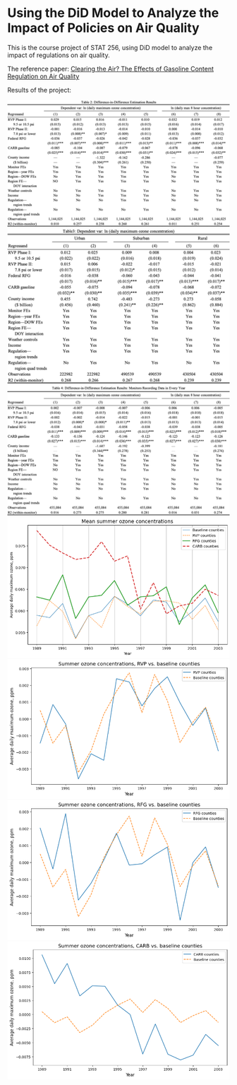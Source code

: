 # Using the DiD Model to Analyze the Impact of Policies on Air Quality

This is the course project of STAT 256, using DiD model to analyze the impact of regulations on air quality. 

The reference paper: [Clearing the Air? The Effects of Gasoline Content Regulation on Air Quality](https://home.uchicago.edu/~kelloggr/Papers/AuffhammerKellogg_AER_wApp.pdf)


Results of the project:

![](./results/Res1.jpg)
![](./results/Res2.jpg)
![](./results/Res3.jpg)
![](./results/Fig1.png)
![](./results/Fig2.png)
![](./results/Fig3.png)
![](./results/Fig4.png)